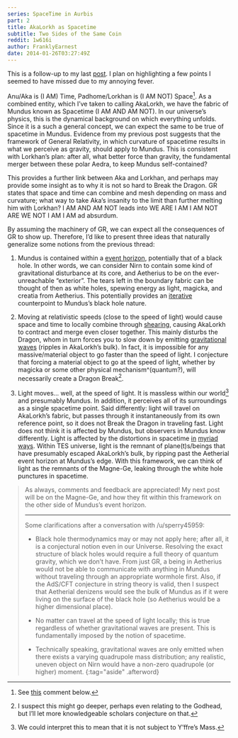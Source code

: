 ```yaml
---
series: SpaceTime in Aurbis
part: 2
title: AkaLorkh as Spacetime
subtitle: Two Sides of the Same Coin
reddit: 1w616i
author: FranklyEarnest
date: 2014-01-26T03:27:49Z
---
```


This is a follow-up to my last [post][0]. I plan on highlighting a few points I
seemed to have missed due to my annoying fever.

Anu/Aka is (I AM) Time, Padhome/Lorkhan is (I AM NOT) Space[^1]. As a combined
entity, which I’ve taken to calling AkaLorkh, we have the fabric of Mundus known
as Spacetime (I AM AND AM NOT). In our universe’s physics, this is the dynamical
background on which everything unfolds. Since it is a such a general concept, we
can expect the same to be true of spacetime in Mundus. Evidence from my previous
post suggests that the framework of General Relativity, in which curvature of
spacetime results in what we perceive as gravity, should apply to Mundus. This
is consistent with Lorkhan’s plan: after all, what better force than gravity,
the fundamental merger between these polar Aedra, to keep Mundus self-contained?

This provides a further link between Aka and Lorkhan, and perhaps may provide
some insight as to why it is not so hard to Break the Dragon. GR states that
space and time can combine and mesh depending on mass and curvature; what way to
take Aka’s insanity to the limit than further melting him with Lorkhan? I AM AND
AM NOT leads into WE ARE I AM I AM NOT ARE WE NOT I AM I AM ad absurdum.

By assuming the machinery of GR, we can expect all the consequences of GR to
show up. Therefore, I’d like to present three ideas that naturally generalize
some notions from the previous thread:

1. Mundus is contained within a [event horizon][1], potentially that of a black
   hole. In other words, we can consider Nirn to contain some kind of
   gravitational disturbance at its core, and Aetherius to be on the
   ever-unreachable “exterior”. The tears left in the boundary fabric can be
   thought of then as white holes, spewing energy as light, magicka, and creatia
   from Aetherius. This potentially provides an [iterative][2] counterpoint to
   Mundus’s black hole nature.

1. Moving at relativistic speeds (close to the speed of light) would cause space
   and time to locally combine through [shearing][3], causing AkaLorkh to
   contract and merge even closer together. This mainly disturbs the Dragon,
   whom in turn forces you to slow down by emitting [gravitational waves][4]
   (ripples in AkaLorkh’s bulk). In fact, it is impossible for any
   massive/material object to go faster than the speed of light. I conjecture
   that forcing a material object to go at the speed of light, whether by
   magicka or some other physical mechanism^(quantum?), will necessarily create
   a Dragon Break[^2].

1. Light moves… well, at the speed of light. It is massless within our world[^3]
   and presumably Mundus. In addition, it perceives all of its surroundings as a
   single spacetime point. Said differently: light will travel on AkaLorkh’s
   fabric, but passes through it instantaneously from its own reference point,
   so it does not Break the Dragon in traveling fast. Light does not think it is
   affected by Mundus, but observers in Mundus know differently. Light is
   affected by the distortions in spacetime [in][5] [myriad][6] [ways][7].
   Within TES universe, light is the remnant of plane(t)s/beings that have
   presumably escaped AkaLorkh’s bulk, by ripping past the Aetherial event
   horizon at Mundus’s edge. With this framework, we can think of light as the
   remnants of the Magne-Ge, leaking through the white hole punctures in
   spacetime.

> As always, comments and feedback are appreciated! My next post will be on the
> Magne-Ge, and how they fit within this framework on the other side of Mundus’s
> event horizon.
>
> ----
>
> Some clarifications after a conversation with /u/sperry45959:
>
> - Black hole thermodynamics may or may not apply here; after all, it is a
>   conjectural notion even in our Universe. Resolving the exact structure of
>   black holes would require a full theory of quantum gravity, which we don’t
>   have. From just GR, a being in Aetherius would not be able to communicate
>   with anything in Mundus without traveling through an appropriate wormhole
>   first. Also, if the AdS/CFT conjecture in string theory is valid, then I
>   suspect that Aetherial denizens would see the bulk of Mundus as if it were
>   living on the surface of the black hole (so Aetherius would be a higher
>   dimensional place).
>
> - No matter can travel at the speed of light locally; this is true regardless
>   of whether gravitational waves are present. This is fundamentally imposed by
>   the notion of spacetime.
>
> - Technically speaking, gravitational waves are only emitted when there exists
>   a varying quadrupole mass distribution; any realistic, uneven object on Nirn
>   would have a non-zero quadrupole (or higher) moment.
{:tag="aside" .afterword}

[0]: ./1w3qni
[1]: https://en.wikipedia.org/wiki/Event_horizon
[2]: https://en.wikipedia.org/wiki/Turtles_all_the_way_down#Origin
[3]: https://en.wikipedia.org/wiki/Shear_stress#Pure_shear
[4]: https://en.wikipedia.org/wiki/Gravitational_waves#Sources_of_gravitational_waves
[5]: https://en.wikipedia.org/wiki/Gravitational_deflection_of_light#Deflection_of_light_by_the_Sun
[6]: https://en.wikipedia.org/wiki/Gravitational_redshift
[7]: https://en.wikipedia.org/wiki/Gravitational_lensing#History

[^1]: See [this](https://www.reddit.com/r/teslore/comments/1w616i/akalorkh_as_spacetime_two_sides_of_the_same_coin/cez4y7j) comment below.

[^2]: I suspect this might go deeper, perhaps even relating to the Godhead, but
I’ll let more knowledgeable scholars conjecture on that.

[^3]: We could interpret this to mean that it is not subject to Y’ffre’s Mass.
